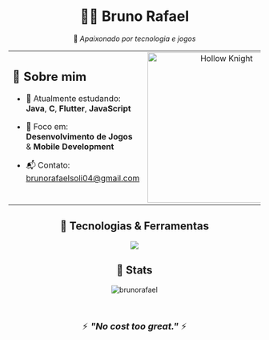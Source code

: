 <div align="center">

# 👨‍💻 Bruno Rafael


🧠 *Apaixonado por tecnologia e jogos*

<table>
<tr>
<td align="left" width="50%" valign="top">

## 👋 Sobre mim  

- 🚀 Atualmente estudando:  
  **Java**, **C**, **Flutter**, **JavaScript**
  
- 🎯 Foco em:  
  **Desenvolvimento de Jogos** & **Mobile Development**

- 📬 Contato:  
  [brunorafaelsoli04@gmail.com](mailto:brunorafaelsoli04@gmail.com)

</td>
<td align="center" width="50%" valign="top">

<img src="https://cdna.artstation.com/p/assets/images/images/051/981/224/original/moises-dimas-resting-knight.gif?1658672844" width="300" alt="Hollow Knight"/>

</td>
</tr>
</table>

## 🚀 Tecnologias & Ferramentas
<div align="center">
  <img src="https://skillicons.dev/icons?i=flutter,html,css,js,java,c" />
</div>

## 🚀 Stats

  ![brunorafael](https://github-readme-stats.vercel.app/api?username=Rafaelsoli&show_icons=true&theme=tokyonight&hide_border=true&count_private=true)


<div align="center" style="padding:20px; border-radius:12px; font-size:18px">

⚡ <strong><em>"No cost too great."</em></strong> ⚡  

</div>


</div>
